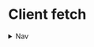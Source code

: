 # Client fetch

<details><summary>Nav</summary>

- [Home](https://cav.bar)
- [Docs](https://cav.bar/docs)
  - [Getting started](https://cav.bar/docs/getting-started)
  - [Routers](https://cav.bar/docs/routers)
  - [Endpoints](https://cav.bar/docs/endpoints)
  - [Request parsing](https://cav.bar/docs/request-parsing)
  - [Response resolution](https://cav.bar/docs/response-resolution)
  - [Context](https://cav.bar/docs/context)
  - [Error handling](https://cav.bar/docs/error-handling)
  - 📍 [Client fetch](https://cav.bar/docs/client-fetch)
  - [Assets](https://cav.bar/docs/assets)
  - [Bundles](https://cav.bar/docs/bundles)
  - [Web sockets](https://cav.bar/docs/web-sockets)
  - [API](https://cav.bar/docs/api)
- [Examples](https://cav.bar/examples/README)
  - [Blog](https://cav.bar/examples/blog): Markdown blogging
  - [Chat](https://cav.bar/examples/chat): Ephemeral chat rooms
  - [Shortcuts](https://cav.bar/examples/shortcuts): URL Shortening

</details>